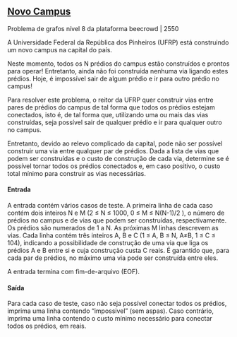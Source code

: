 ## [Novo Campus](https://judge.beecrowd.com/pt/problems/view/2550)
Problema de grafos nível 8 da plataforma beecrowd | 2550

A Universidade Federal da República dos Pinheiros (UFRP) está construindo um novo campus na capital do país.

Neste momento, todos os N prédios do campus estão construídos e prontos para operar! Entretanto, ainda não foi construída nenhuma via ligando estes prédios. Hoje, é impossível sair de algum prédio e ir para outro prédio no campus!

Para resolver este problema, o reitor da UFRP quer construir vias entre pares de prédios do campus de tal forma que todos os prédios estejam conectados, isto é, de tal forma que, utilizando uma ou mais das vias construídas, seja possível sair de qualquer prédio e ir para qualquer outro no campus.

Entretanto, devido ao relevo complicado da capital, pode não ser possível construir uma via entre qualquer par de prédios. Dada a lista de vias que podem ser construídas e o custo de construção de cada via, determine se é possível tornar todos os prédios conectados e, em caso positivo, o custo total mínimo para construir as vias necessárias.

#### Entrada
A entrada contém vários casos de teste. A primeira linha de cada caso contém dois inteiros N e M (2 ≤ N ≤ 1000, 0 ≤ M ≤ N(N-1)/2 ), o número de prédios no campus e de vias que podem ser construídas, respectivamente. Os prédios são numerados de 1 a N. As próximas M linhas descrevem as vias. Cada linha contém três inteiros A, B e C (1 ≤ A, B ≤ N, A≠B, 1 ≤ C ≤ 104), indicando a possibilidade de construção de uma via que liga os prédios A e B entre si e cuja construção custa C reais. É garantido que, para cada par de prédios, no máximo uma via pode ser construída entre eles.

A entrada termina com fim-de-arquivo (EOF).

#### Saída
Para cada caso de teste, caso não seja possível conectar todos os prédios, imprima uma linha contendo “impossivel” (sem aspas). Caso contrário, imprima uma linha contendo o custo mínimo necessário para conectar todos os prédios, em reais.